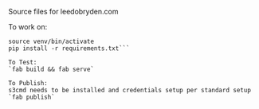 Source files for leedobryden.com

To work on:
```virtualenv venv
source venv/bin/activate
pip install -r requirements.txt```

To Test:
`fab build && fab serve`

To Publish:
s3cmd needs to be installed and credentials setup per standard setup
`fab publish`

